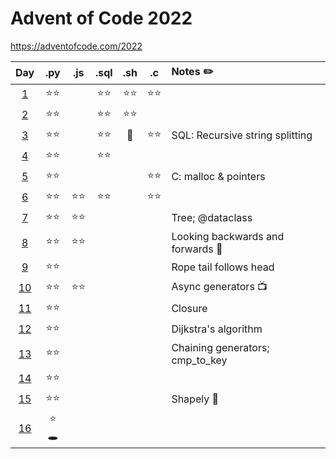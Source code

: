 # Advent of Code 2022
https://adventofcode.com/2022

|Day|.py|.js|.sql|.sh|.c|Notes ✏️|
|:--:|:--:|:--:|:--:|:--:|:--:|:---|
|[1](./01%20Calorie%20Counting/)|⭐⭐||⭐⭐|⭐⭐|⭐⭐||
|[2](./02%20Rock%20Paper%20Scissors/)|⭐⭐||⭐⭐|⭐⭐|||
|[3](./03%20Rucksack%20Reorganization/)|⭐⭐||⭐⭐|💫|⭐⭐|SQL: Recursive string splitting|
|[4](./04%20Camp%20Cleanup)|⭐⭐||⭐⭐||||
|[5](./05%20Supply%20Stacks/)|⭐⭐||||⭐⭐|C: malloc & pointers|
|[6](./06%20Tuning%20Trouble/)|⭐⭐|⭐⭐|⭐⭐||⭐⭐||
|[7](./07%20No%20Space%20Left%20On%20Device/)|⭐⭐|⭐⭐||||Tree; @dataclass|
|[8](./08%20Treetop%20Tree%20House/)|⭐⭐|⭐⭐||||Looking backwards and forwards 🌳|
|[9](./09%20Rope%20Bridge/)|⭐⭐|||||Rope tail follows head|
|[10](./10%20Cathode-Ray%20Tube/)|⭐⭐|⭐⭐||||Async generators 📺|
|[11](./11%20Monkey%20in%20the%20Middle/)|⭐⭐|||||Closure|
|[12](./12%20Hill%20Climbing%20Algorithm/)|⭐⭐|||||Dijkstra's algorithm|
|[13](./13%20Distress%20Signal/)|⭐⭐|||||Chaining generators; cmp_to_key|
|[14](./14%20Regolith%20Reservoir/)|⭐⭐||||||
|[15](./15%20Beacon%20Exclusion%20Zone/)|⭐⭐|||||Shapely 📐|
|[16](./16%20Proboscidea%20Volcanium/)|⭐🕳️||||||